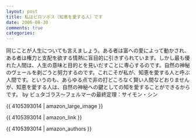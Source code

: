 ```yaml
---
layout: post
title: 私はピロソポス（知恵を愛する人）です
date: 2006-08-30
comments: true
categories:
---
```



同じことが人生についても言えましょう。ある者は富への愛によって動かされ、ある者は権力と支配を欲する情熱に盲目的に引きずられています。しかし最も優れた人間は、人生の意味と目的とを見いだすことに専心するのです。自然の神秘のヴェールを剥ごうと努力するのです。これこそが私が、知恵を愛する人と呼ぶ人間です。というのも、あらゆる点で非の打どころなく賢い人間などおりませんが、知恵を愛する人は、自然の神秘への鍵としての知を愛することができるからです。
by ビュタゴラス～フェルマーの最終定理：サイモン・シン

{{ 4105393014 | amazon_large_image }}

{{ 4105393014 | amazon_link }}

{{ 4105393014 | amazon_authors }}